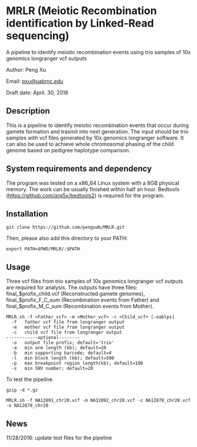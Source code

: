 # MRLR (Meiotic Recombination identification by Linked-Read sequencing)

A pipeline to identify meiotic recombination events using trio samples of 10x genomics longranger vcf outputs

Author: Peng Xu

Email: pxu@uabmc.edu

Draft date: April. 30, 2018

## Description

This is a pipeline to identify meiotic recombination events that occur during gamete formation and trasmit into next generation. The input should be trio samples with vcf files generated by 10x genomics longranger software. It can also be used to achieve whole chromosomal phasing of the child genome based on pedigree haplotype comparison.

## System requirements and dependency

The program was tested on a x86_64 Linux system with a 8GB physical memory. The work can be usually finished within half an hour. Bedtools (https://github.com/arq5x/bedtools2) is required for the program.

## Installation

```
git clone https://github.com/penguab/MRLR.git
```
Then, please also add this directory to your PATH:
```
export PATH=$PWD/MRLR/:$PATH
```

## Usage

Three vcf files from trio samples of 10x genomics longranger vcf outputs are required for analysis. The outputs have three files: final_$profix_child.vcf (Reconstructed gamete genomes), final_$profix_F_C_sum (Recombination events from Father) and final_$profix_M_C_sum (Recombination events from Mother).
```
MRLR.sh -f <Father_vcf> -m <Mother_vcf> -c <Child_vcf> [-oablps]
  -f   father vcf file from longranger output
  -m   mother vcf file from longranger output
  -c   child vcf file from longranger output
------------optional--------
  -o   output file profix; default='trio'
  -a   min arm length (kb); default=20
  -b   min supporting barcode; default=4
  -l   min block length (kb); default=500
  -p   max breakpoint region length(kb); default=100
  -s   min SNV number; default=20
```

To test the pipeline.
```
gzip -d *.gz
```
```
MRLR.sh -f NA12891_chr20.vcf -m NA12892_chr20.vcf -c NA12878_chr20.vcf -o NA12878_chr20
```

## News
11/28/2018: update test files for the pipeline

